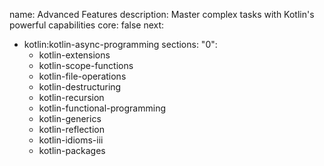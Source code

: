 name: Advanced Features
description: Master complex tasks with Kotlin's powerful capabilities
core: false
next:
  - kotlin:kotlin-async-programming
sections:
  "0":
    - kotlin-extensions
    - kotlin-scope-functions
    - kotlin-file-operations
    - kotlin-destructuring
    - kotlin-recursion
    - kotlin-functional-programming
    - kotlin-generics
    - kotlin-reflection
    - kotlin-idioms-iii
    - kotlin-packages
